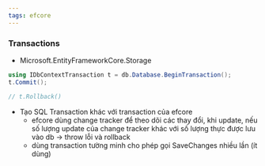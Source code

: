 ```yaml
---
tags: efcore 
---
```

### Transactions

- Microsoft.EntityFrameworkCore.Storage

```csharp
using IDbContextTransaction t = db.Database.BeginTransaction();
t.Commit();

// t.Rollback()
```

- Tạo SQL Transaction khác với transaction của efcore
	- efcore dùng change tracker để theo dõi các thay đổi, khi update, nếu số lượng update của change tracker khác với số lượng thực được lưu vào db -> throw lỗi và rollback
	- dùng transaction tường minh cho phép gọi SaveChanges nhiều lần (ít dùng)